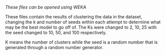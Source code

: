 *These files can be opened using WEKA*

These files contain the results of clustering the data in the dataset, changing the k and number of seeds within each attempt to determine what may be the best model to go off of.  The Ks were changed to 2, 10, 25 with the seed changed to 10, 50, and 100 respectively.  

K means the number of clusters while the seed is a random number that is generated through a random number generator.  
